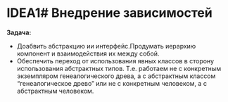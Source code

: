 # IDEA1# Внедрение зависимостей

**Задача:**
- Доабвить абстракцию ии интерфейс.Продумать иерархию компонент и взаимодействия их
  между собой.
- Обеспечить переход от использования явных классов в сторону использования абстрактных типов. Т.е. работаем не с 
конкретным экземпляром генеалогического древа, а с абстрактным классом “генеалогическое древо” 
 или не с конкретным человеком, а с абстрактным человеком.

